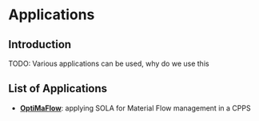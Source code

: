 #  Applications

## Introduction

TODO: Various applications can be used, why do we use this 

## List of Applications

- [**OptiMaFlow**](./optimaflow/getting_started.md): applying SOLA for Material Flow management in a CPPS
